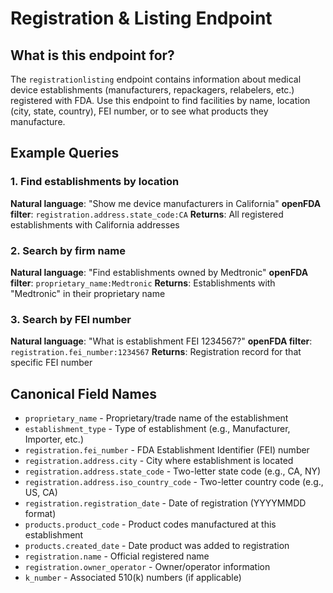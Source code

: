 # Registration & Listing Endpoint

## What is this endpoint for?

The `registrationlisting` endpoint contains information about medical device establishments (manufacturers, repackagers, relabelers, etc.) registered with FDA. Use this endpoint to find facilities by name, location (city, state, country), FEI number, or to see what products they manufacture.

## Example Queries

### 1. Find establishments by location
**Natural language**: "Show me device manufacturers in California"
**openFDA filter**: `registration.address.state_code:CA`
**Returns**: All registered establishments with California addresses

### 2. Search by firm name
**Natural language**: "Find establishments owned by Medtronic"
**openFDA filter**: `proprietary_name:Medtronic`
**Returns**: Establishments with "Medtronic" in their proprietary name

### 3. Search by FEI number
**Natural language**: "What is establishment FEI 1234567?"
**openFDA filter**: `registration.fei_number:1234567`
**Returns**: Registration record for that specific FEI number

## Canonical Field Names

- `proprietary_name` - Proprietary/trade name of the establishment
- `establishment_type` - Type of establishment (e.g., Manufacturer, Importer, etc.)
- `registration.fei_number` - FDA Establishment Identifier (FEI) number
- `registration.address.city` - City where establishment is located
- `registration.address.state_code` - Two-letter state code (e.g., CA, NY)
- `registration.address.iso_country_code` - Two-letter country code (e.g., US, CA)
- `registration.registration_date` - Date of registration (YYYYMMDD format)
- `products.product_code` - Product codes manufactured at this establishment
- `products.created_date` - Date product was added to registration
- `registration.name` - Official registered name
- `registration.owner_operator` - Owner/operator information
- `k_number` - Associated 510(k) numbers (if applicable)
